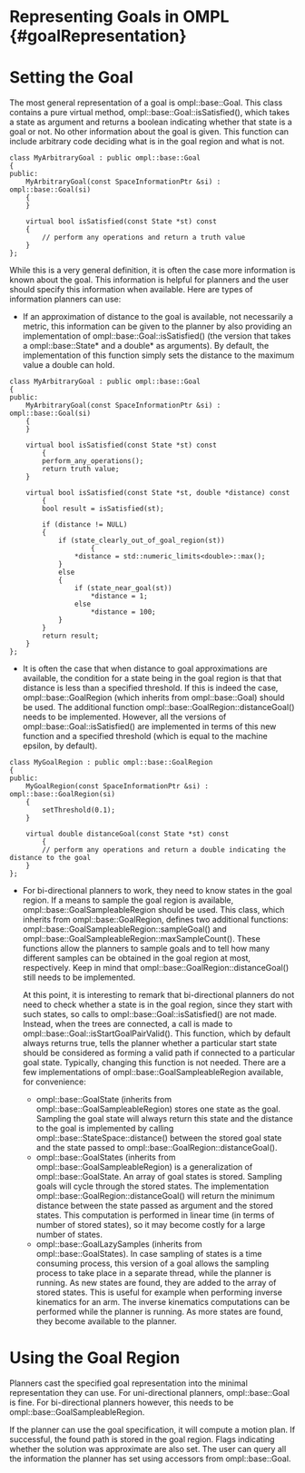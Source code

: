 # Representing Goals in OMPL {#goalRepresentation}


# Setting the Goal

The most general representation of a goal is ompl::base::Goal. This class contains a pure virtual method, ompl::base::Goal::isSatisfied(), which takes a state as argument and returns a boolean indicating whether that state is a goal or not. No other information about the goal is given. This function can include arbitrary code deciding what is in the goal region and what is not.

~~~{.cpp}
class MyArbitraryGoal : public ompl::base::Goal
{
public:
    MyArbitraryGoal(const SpaceInformationPtr &si) : ompl::base::Goal(si)
    {
    }

    virtual bool isSatisfied(const State *st) const
    {
        // perform any operations and return a truth value
    }
};
~~~

While this is a very general definition, it is often the case more information is known about the goal. This information is helpful for planners and the user should specify this information when available. Here are types of information planners can use:

- If an approximation of distance to the goal is available, not necessarily a metric, this information can be given to the planner by also providing an implementation of ompl::base::Goal::isSatisfied() (the version that takes a ompl::base::State* and a double* as arguments). By default, the implementation of this function simply sets the distance to the maximum value a double can hold.

~~~{.cpp}
class MyArbitraryGoal : public ompl::base::Goal
{
public:
    MyArbitraryGoal(const SpaceInformationPtr &si) : ompl::base::Goal(si)
    {
    }

    virtual bool isSatisfied(const State *st) const
        {
        perform_any_operations();
        return truth value;
    }

    virtual bool isSatisfied(const State *st, double *distance) const
        {
        bool result = isSatisfied(st);

        if (distance != NULL)
        {
            if (state_clearly_out_of_goal_region(st))
                    {
                *distance = std::numeric_limits<double>::max();
            }
            else
            {
                if (state_near_goal(st))
                    *distance = 1;
                else
                    *distance = 100;
            }
        }
        return result;
    }
};
~~~

- It is often the case that when distance to goal approximations are available, the condition for a state being in the goal region is that that distance is less than a specified threshold. If this is indeed the case, ompl::base::GoalRegion (which inherits from ompl::base::Goal) should be used. The additional function ompl::base::GoalRegion::distanceGoal() needs to be implemented. However, all the versions of ompl::base::Goal::isSatisfied() are implemented in terms of this new function and a specified threshold (which is equal to the machine epsilon, by default).

~~~{.cpp}
class MyGoalRegion : public ompl::base::GoalRegion
{
public:
    MyGoalRegion(const SpaceInformationPtr &si) : ompl::base::GoalRegion(si)
    {
        setThreshold(0.1);
    }

    virtual double distanceGoal(const State *st) const
        {
        // perform any operations and return a double indicating the distance to the goal
    }
};
~~~

- For bi-directional planners to work, they need to know states in the goal region. If a means to sample the goal region is available, ompl::base::GoalSampleableRegion should be used. This class, which inherits from ompl::base::GoalRegion, defines two additional functions: ompl::base::GoalSampleableRegion::sampleGoal() and ompl::base::GoalSampleableRegion::maxSampleCount(). These functions allow the planners to sample goals and to tell how many different samples can be obtained in the goal region at most, respectively. Keep in mind that ompl::base::GoalRegion::distanceGoal() still needs to be implemented.

  At this point, it is interesting to remark that bi-directional planners do not need to check whether a state is in the goal region, since they start with such states, so calls to ompl::base::Goal::isSatisfied() are not made. Instead, when the trees are connected, a call is made to ompl::base::Goal::isStartGoalPairValid(). This function, which by default always returns true, tells the planner whether a particular start state should be considered as forming a valid path if connected to a particular goal state. Typically, changing this function is not needed. There are a few implementations of ompl::base::GoalSampleableRegion available, for convenience:

  - ompl::base::GoalState (inherits from ompl::base::GoalSampleableRegion) stores one state as the goal. Sampling the goal state will always return this state and the distance to the goal is implemented by calling ompl::base::StateSpace::distance() between the stored goal state and the state passed to ompl::base::GoalRegion::distanceGoal().
  - ompl::base::GoalStates (inherits from ompl::base::GoalSampleableRegion) is a generalization of ompl::base::GoalState. An array of goal states is stored. Sampling goals will cycle through the stored states. The implementation ompl::base::GoalRegion::distanceGoal() will return the minimum distance between the state passed as argument and the stored states. This computation is performed in linear time (in terms of number of stored states), so it may become costly for a large number of states.
  - ompl::base::GoalLazySamples (inherits from ompl::base::GoalStates). In case sampling of states is a time consuming process, this version of a goal allows the sampling process to take place in a separate thread, while the planner is running. As new states are found, they are added to the array of stored states. This is useful for example when performing inverse kinematics for an arm. The inverse kinematics computations can be performed while the planner is running. As more states are found, they become available to the planner.


# Using the Goal Region

Planners cast the specified goal representation into the minimal representation they can use. For uni-directional planners, ompl::base::Goal is fine. For bi-directional planners however, this needs to be ompl::base::GoalSampleableRegion.

If the planner can use the goal specification, it will compute a motion plan. If successful, the found path is stored in the goal region. Flags indicating whether the solution was approximate are also set. The user can query all the information the planner has set using accessors from ompl::base::Goal.
